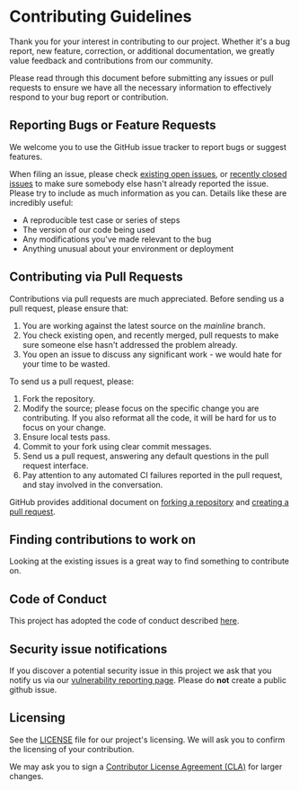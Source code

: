 # Contributing Guidelines

Thank you for your interest in contributing to our project. Whether it's a bug report, new feature, correction, or additional 
documentation, we greatly value feedback and contributions from our community.

Please read through this document before submitting any issues or pull requests to ensure we have all the necessary 
information to effectively respond to your bug report or contribution.


## Reporting Bugs or Feature Requests

We welcome you to use the GitHub issue tracker to report bugs or suggest features.

When filing an issue, please check [existing open issues](https://github.com/gmarciani/markov-solver/issues), 
or [recently closed issues](https://github.com/gmarciani/markov-solver/issues?utf8=%E2%9C%93&q=is%3Aissue%20is%3Aclosed%20)
to make sure somebody else hasn't already reported the issue. 
Please try to include as much information as you can. Details like these are incredibly useful:

* A reproducible test case or series of steps
* The version of our code being used
* Any modifications you've made relevant to the bug
* Anything unusual about your environment or deployment


## Contributing via Pull Requests
Contributions via pull requests are much appreciated. Before sending us a pull request, please ensure that:

1. You are working against the latest source on the *mainline* branch.
2. You check existing open, and recently merged, pull requests to make sure someone else hasn't addressed the problem already.
3. You open an issue to discuss any significant work - we would hate for your time to be wasted.

To send us a pull request, please:

1. Fork the repository.
2. Modify the source; please focus on the specific change you are contributing. If you also reformat all the code, it will be hard for us to focus on your change.
3. Ensure local tests pass.
4. Commit to your fork using clear commit messages.
5. Send us a pull request, answering any default questions in the pull request interface.
6. Pay attention to any automated CI failures reported in the pull request, and stay involved in the conversation.

GitHub provides additional document on [forking a repository](https://help.github.com/articles/fork-a-repo/) and 
[creating a pull request](https://help.github.com/articles/creating-a-pull-request/).


## Finding contributions to work on
Looking at the existing issues is a great way to find something to contribute on. 


## Code of Conduct
This project has adopted the code of conduct described [here](https://github.com/gmarciani/markov-solver/blob/mainline/CODE_OF_CONDUCT.md).


## Security issue notifications
If you discover a potential security issue in this project we ask that you notify us via our [vulnerability reporting page](https://github.com/gmarciani/markov-solver/security/advisories/new). 
Please do **not** create a public github issue.


## Licensing
See the [LICENSE](https://github.com/gmarciani/markov-solver/blob/mainline/LICENSE) file for our project's licensing.
We will ask you to confirm the licensing of your contribution.

We may ask you to sign a [Contributor License Agreement (CLA)](http://en.wikipedia.org/wiki/Contributor_License_Agreement) for larger changes.
